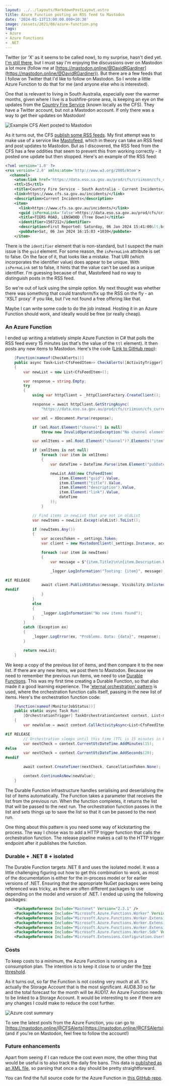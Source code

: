 ```yaml
---
layout: ../../layouts/MarkdownPostLayout.astro
title: Azure Function posting an RSS feed to Mastodon
date: '2024-01-13T13:00:00.000+10:30'
image: /assets/2021/08/azure-function.png
tags:
- Azure
- Azure Functions
- .NET
---
```


Twitter (or 'X' as it seems to be called now), to my surprise, hasn't died yet. [I'm still there](https://twitter.com/DavidRGardiner), but I must say I'm enjoying the discussions over on Mastodon a lot more (follow me at [https://mastodon.online/@DavidRGardiner](https://mastodon.online/@DavidRGardiner)). But there are a few feeds that I follow on Twitter that I'd like to follow on Mastodon. So I wrote a little Azure Function to do that for me (and anyone else who is interested).

One that is relevant to living in South Australia, especially over the warmer months, given where I live is a bushfire-prone area, is keeping an eye on the updates from the [Country Fire Service](https://cfs.sa.gov.au/home/) (known locally as the CFS). They have a Twitter account, but not a Mastodon account. If only there was a way to get their updates on Mastodon!

![Example CFS Alert posted to Mastodon](/assets/2024/01/cfs-alert.png)

As it turns out, the CFS [publish some RSS feeds](https://cfs.sa.gov.au/warnings-restrictions/warnings/rss-feeds/). My first attempt was to make use of a service like [Mastofeed](https://mastofeed.org), which in theory can take an RSS feed and post updates to Mastodon. But as I discovered, the RSS feed from the CFS has a few oddities that seem to prevent this from working correctly - it posted one update but then stopped. Here's an example of the RSS feed:

```xml
<?xml version='1.0' ?>
<rss version='2.0' xmlns:atom='http://www.w3.org/2005/Atom'>
  <channel>
    <atom:link href='https://data.eso.sa.gov.au/prod/cfs/criimson/cfs_current_incidents.xml' rel='self' type='application/rss+xml' />
    <ttl>15</ttl>
    <title>Country Fire Service - South Australia - Current Incidents</title>
    <link>https://www.cfs.sa.gov.au/incidents/</link>
    <description>Current Incidents</description>
    <item>
      <link>https://www.cfs.sa.gov.au/incidents/</link>
      <guid isPermaLink='false'>https://data.eso.sa.gov.au/prod/cfs/criimson/1567212.</guid>
      <title>TIERS ROAD, LENSWOOD (Tree Down)</title>
      <identifier>1567212</identifier>
      <description>First Reported: Saturday, 06 Jan 2024 15:41:00&lt;br&gt;Status: GOING&lt;br&gt;Region: 1</description>
      <pubDate>Sat, 06 Jan 2024 16:15:03 +1030</pubDate>
    </item>
```

There is the `identifier` element that is non-standard, but I suspect the main issue is the `guid` element. For some reason, the `isPermaLink` attribute is set to false. On the face of it, that looks like a mistake. That URI (which incorporates the identifier value) does appear to be unique. With `isPermaLink` set to false, it hints that the value can't be used as a unique identifier. I'm guessing because of that, Mastofeed had no way to distinguish posts in the RSS feed.

So we're out of luck using the simple option. My next thought was whether there was something that could transform/fix up the RSS on the fly - an 'XSLT proxy' if you like, but I've not found a free offering like that. 

Maybe I can write some code to do the job instead. Hosting it in an Azure Function should work, and ideally would be free (or really cheap).

### An Azure Function

I ended up writing a relatively simple Azure Function in C# that polls the RSS feed every 15 minutes (as that's the value of the `ttl` element). It then posts any new items to Mastodon. Here's the code ([Link to GitHub repo](https://github.com/flcdrg/cfsalerts-mastodon/blob/be9f1ddde2e121e047d9d6ed45a141263d05db58/src/CfsAlerts/CfsFunction.cs)):

```csharp
    [Function(nameof(CheckAlerts))]
    public async Task<List<CfsFeedItem>> CheckAlerts([ActivityTrigger] List<CfsFeedItem> oldList)
    {
        var newList = new List<CfsFeedItem>();

        var response = string.Empty;
        try
        {
            using var httpClient = _httpClientFactory.CreateClient();

            response = await httpClient.GetStringAsync(
                "https://data.eso.sa.gov.au/prod/cfs/criimson/cfs_current_incidents.xml");

            var xml = XDocument.Parse(response);

            if (xml.Root.Element("channel") is null)
                throw new InvalidOperationException("No channel element found in feed");

            var xmlItems = xml.Root.Element("channel")?.Elements("item").ToList();

            if (xmlItems is not null)
                foreach (var item in xmlItems)
                {
                    var dateTime = DateTime.Parse(item.Element("pubDate").Value);

                    newList.Add(new CfsFeedItem(
                        item.Element("guid").Value,
                        item.Element("title").Value,
                        item.Element("description").Value,
                        item.Element("link").Value,
                        dateTime
                    ));
                }

            // Find items in newList that are not in oldList
            var newItems = newList.Except(oldList).ToList();

            if (newItems.Any())
            {
                var accessToken = _settings.Token;
                var client = new MastodonClient(_settings.Instance, accessToken);

                foreach (var item in newItems)
                {
                    var message = $"{item.Title}\n\n{item.Description.Replace("<br>", "\n")}\n{item.Link}";

                    _logger.LogInformation("Tooting: {item}", message);

#if RELEASE
                await client.PublishStatus(message, Visibility.Unlisted);
#endif
                }
            }
            else
            {
                _logger.LogInformation("No new items found");
            }
        }
        catch (Exception ex)
        {
            _logger.LogError(ex, "Problems. Data: {data}", response);
        }

        return newList;
    }
```

We keep a copy of the previous list of items, and then compare it to the new list. If there are any new items, we post them to Mastodon. Because we need to remember the previous run items, we need to use [Durable Functions](https://docs.microsoft.com/en-us/azure/azure-functions/durable/durable-functions-overview?tabs=csharp). This was my first time creating a Durable Function, so that also made it a good learning experience. The ['eternal orchestration' pattern](https://learn.microsoft.com/en-us/azure/azure-functions/durable/durable-functions-eternal-orchestrations?WT.mc_id=DOP-MVP-5001655) is used, where the orchestration function calls itself, passing in the new list of items. Here's the orchestration function code:

```csharp
    [Function(nameof(MonitorJobStatus))]
    public static async Task Run(
        [OrchestrationTrigger] TaskOrchestrationContext context, List<CfsFeedItem> lastValue)
    {
        var newValue = await context.CallActivityAsync<List<CfsFeedItem>>(nameof(CfsFunction.CheckAlerts), lastValue);

#if RELEASE
        // Orchestration sleeps until this time (TTL is 15 minutes in RSS)
        var nextCheck = context.CurrentUtcDateTime.AddMinutes(15);
#else
        var nextCheck = context.CurrentUtcDateTime.AddSeconds(20);
#endif

        await context.CreateTimer(nextCheck, CancellationToken.None);

        context.ContinueAsNew(newValue);
    }
```

The Durable Function infrastructure handles serialising and deserialising the list of items automatically. The Function takes a parameter that receives the list from the previous run. When the function completes, it returns the list that will be passed to the next run. The orchestration function passes in the list and sets things up to save the list so that it can be passed to the next run.

One thing about this pattern is you need some way of kickstarting the process. The way I chose was to add a HTTP trigger function that calls the orchestration function. The release pipeline makes a call to the HTTP trigger endpoint after it publishes the function.

### Durable + .NET 8 + isolated

The Durable Function targets .NET 8 and uses the isolated model. It was a little challenging figuring out how to get this combination to work, as most of the documentation is either for the in-process model or for earlier versions of .NET. Ensuring that the appropriate NuGet packages were being referenced was tricky, as there are often different packages to use depending on the model and version of .NET. I ended up using the following packages:

```xml
    <PackageReference Include="Mastonet" Version="2.3.1" />
    <PackageReference Include="Microsoft.Azure.Functions.Worker" Version="1.20.0" />
    <PackageReference Include="Microsoft.Azure.Functions.Worker.Extensions.DurableTask" Version="1.1.0" />
    <PackageReference Include="Microsoft.Azure.Functions.Worker.Extensions.Http" Version="3.1.0" />
    <PackageReference Include="Microsoft.Azure.Functions.Worker.Extensions.Timer" Version="4.3.0" />
    <PackageReference Include="Microsoft.Azure.Functions.Worker.Sdk" Version="1.16.4" />
    <PackageReference Include="Microsoft.Extensions.Configuration.UserSecrets" Version="8.0.0" />

```

### Costs

To keep costs to a minimum, the Azure Function is running on a consumption plan. The intention is to keep it close to or under the [free threshold](https://azure.microsoft.com/en-au/pricing/details/functions/).

As it turns out, so far the Function is not costing very much at all. It's actually the Storage Account that is the most significant. AUD8.30 so far and the total forecast for the month will be AUD17. An Azure Function needs to be linked to a Storage Account. It would be interesting to see if there are any changes I could make to reduce the cost further.

![Azure cost summary](/assets/2024/01/cfs-azure-costs.png)

To see the latest posts from the Azure Function, you can go to [https://mastodon.online/@CFSAlerts](https://mastodon.online/@CFSAlerts) (and if you're on Mastodon, feel free to follow the account!)

### Future enhancements

Apart from seeing if I can reduce the cost even more, the other thing that would be useful is to also track the daily fire bans. This data is [published as an XML file](https://data.eso.sa.gov.au/prod/cfs/criimson/fireDangerRating.xml), so parsing that once a day should be pretty straightforward.

You can find the full source code for the Azure Function in [this GitHub repo](https://github.com/flcdrg/cfsalerts-mastodon/).
